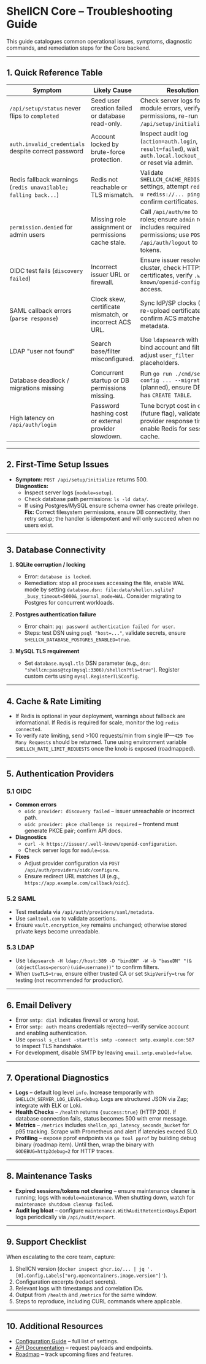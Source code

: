 # ShellCN Core – Troubleshooting Guide

This guide catalogues common operational issues, symptoms, diagnostic commands, and remediation steps for the Core backend.

---

## 1. Quick Reference Table

| Symptom                                                        | Likely Cause                                            | Resolution                                                                                                                              |
| -------------------------------------------------------------- | ------------------------------------------------------- | --------------------------------------------------------------------------------------------------------------------------------------- |
| `/api/setup/status` never flips to `completed`                 | Seed user creation failed or database read-only.        | Check server logs for `setup` module errors, verify DB permissions, re-run `POST /api/setup/initialize`.                                |
| `auth.invalid_credentials` despite correct password            | Account locked by brute-force protection.               | Inspect audit log (`action=auth.login`, `result=failed`), wait for `auth.local.lockout_duration` or reset via admin.                    |
| Redis fallback warnings (`redis unavailable; falling back...`) | Redis not reachable or TLS mismatch.                    | Validate `SHELLCN_CACHE_REDIS_*` settings, attempt `redis-cli -u rediss://... ping`, confirm certificates.                              |
| `permission.denied` for admin users                            | Missing role assignment or permissions cache stale.     | Call `/api/auth/me` to inspect roles; ensure `admin` role includes required permissions; use `POST /api/auth/logout` to refresh tokens. |
| OIDC test fails (`discovery failed`)                           | Incorrect issuer URL or firewall.                       | Ensure issuer resolves inside cluster, check HTTPS certificates, verify `.well-known/openid-configuration` access.                      |
| SAML callback errors (`parse response`)                        | Clock skew, certificate mismatch, or incorrect ACS URL. | Sync IdP/SP clocks (NTP), re-upload certificate, confirm ACS matches metadata.                                                          |
| LDAP "user not found"                                          | Search base/filter misconfigured.                       | Use `ldapsearch` with same bind account and filter; adjust `user_filter` placeholders.                                                  |
| Database deadlock / migrations missing                         | Concurrent startup or DB permissions missing.           | Run `go run ./cmd/server --config ... --migrate-only` (planned), ensure DB user has `CREATE TABLE`.                                     |
| High latency on `/api/auth/login`                              | Password hashing cost or external provider slowdown.    | Tune bcrypt cost in code (future flag), validate provider response times, enable Redis for session cache.                               |

---

## 2. First-Time Setup Issues

- **Symptom:** `POST /api/setup/initialize` returns 500.  
  **Diagnostics:**
  - Inspect server logs (`module=setup`).
  - Check database path permissions: `ls -ld data/`.
  - If using Postgres/MySQL ensure schema owner has create privilege.
    **Fix:** Correct filesystem permissions, ensure DB connectivity, then retry setup; the handler is idempotent and will only succeed when no users exist.

---

## 3. Database Connectivity

1. **SQLite corruption / locking**

   - Error: `database is locked`.
   - Remediation: stop all processes accessing the file, enable WAL mode by setting `database.dsn: file:data/shellcn.sqlite?_busy_timeout=5000&_journal_mode=WAL`. Consider migrating to Postgres for concurrent workloads.

2. **Postgres authentication failure**

   - Error chain: `pq: password authentication failed for user`.
   - Steps: test DSN using `psql "host=..."`, validate secrets, ensure `SHELLCN_DATABASE_POSTGRES_ENABLED=true`.

3. **MySQL TLS requirement**
   - Set `database.mysql.tls` DSN parameter (e.g., `dsn: "shellcn:pass@tcp(mysql:3306)/shellcn?tls=true"`). Register custom certs using `mysql.RegisterTLSConfig`.

---

## 4. Cache & Rate Limiting

- If Redis is optional in your deployment, warnings about fallback are informational. If Redis is required for scale, monitor the log `redis connected`.
- To verify rate limiting, send >100 requests/min from single IP—`429 Too Many Requests` should be returned. Tune using environment variable `SHELLCN_RATE_LIMIT_REQUESTS` once the knob is exposed (roadmapped).

---

## 5. Authentication Providers

### 5.1 OIDC

- **Common errors**
  - `oidc provider: discovery failed` – issuer unreachable or incorrect path.
  - `oidc provider: pkce challenge is required` – frontend must generate PKCE pair; confirm API docs.
- **Diagnostics**
  - `curl -k https://issuer/.well-known/openid-configuration`.
  - Check server logs for `module=sso`.
- **Fixes**
  - Adjust provider configuration via `POST /api/auth/providers/oidc/configure`.
  - Ensure redirect URL matches UI (e.g., `https://app.example.com/callback/oidc`).

### 5.2 SAML

- Test metadata via `/api/auth/providers/saml/metadata`.
- Use `samltool.com` to validate assertions.
- Ensure `vault.encryption_key` remains unchanged; otherwise stored private keys become unreadable.

### 5.3 LDAP

- Use `ldapsearch -H ldap://host:389 -D "bindDN" -W -b "baseDN" "(&(objectClass=person)(uid=username))"` to confirm filters.
- When `UseTLS=true`, ensure either trusted CA or set `SkipVerify=true` for testing (not recommended for production).

---

## 6. Email Delivery

- Error `smtp: dial` indicates firewall or wrong host.
- Error `smtp: auth` means credentials rejected—verify service account and enabling authentication.
- Use `openssl s_client -starttls smtp -connect smtp.example.com:587` to inspect TLS handshake.
- For development, disable SMTP by leaving `email.smtp.enabled=false`.

---

## 7. Operational Diagnostics

- **Logs** – default log level `info`. Increase temporarily with `SHELLCN_SERVER_LOG_LEVEL=debug`. Logs are structured JSON via Zap; integrate with ELK or Loki.
- **Health Checks** – `/health` returns `{success:true}` (HTTP 200). If database connection fails, status becomes 500 with error message.
- **Metrics** – `/metrics` includes `shellcn_api_latency_seconds_bucket` for p95 tracking. Scrape with Prometheus and alert if latencies exceed SLO.
- **Profiling** – expose pprof endpoints via `go tool pprof` by building debug binary (roadmap item). Until then, wrap the binary with `GODEBUG=http2debug=2` for HTTP traces.

---

## 8. Maintenance Tasks

- **Expired sessions/tokens not clearing** – ensure maintenance cleaner is running; logs with `module=maintenance`. When shutting down, watch for `maintenance shutdown cleanup failed`.
- **Audit log bloat** – configure `maintenance.WithAuditRetentionDays`.Export logs periodically via `/api/audit/export`.

---

## 9. Support Checklist

When escalating to the core team, capture:

1. ShellCN version (`docker inspect ghcr.io/... | jq '.[0].Config.Labels["org.opencontainers.image.version"]'`).
2. Configuration excerpts (redact secrets).
3. Relevant logs with timestamps and correlation IDs.
4. Output from `/health` and `/metrics` for the same window.
5. Steps to reproduce, including CURL commands where applicable.

---

## 10. Additional Resources

- [Configuration Guide](CONFIGURATION_GUIDE.md) – full list of settings.
- [API Documentation](../plans/CORE_MODULE_API.md) – request payloads and endpoints.
- [Roadmap](../ROADMAP.md) – track upcoming fixes and features.
